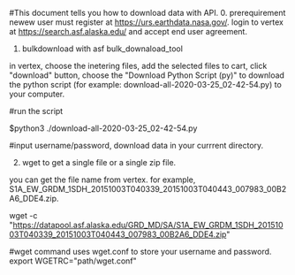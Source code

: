 #This document tells you how to download data with API.
0. prerequirement
newew user must register at https://urs.earthdata.nasa.gov/. login to vertex at https://search.asf.alaska.edu/ and accept end user agreement.

1. bulkdownload with asf bulk_downaload_tool

in vertex, choose the inetering files, add the selected files to cart, click "download" button, choose the "Download Python Script (py)" to download the python script (for example: download-all-2020-03-25_02-42-54.py) to your computer.

#run the script

$python3 ./download-all-2020-03-25_02-42-54.py

#input username/password, download data in your currrent directory.

2. wget to get a single file or a single zip file.

you can get the file name from vertex. for example, S1A_EW_GRDM_1SDH_20151003T040339_20151003T040443_007983_00B2A6_DDE4.zip.

wget -c "https://datapool.asf.alaska.edu/GRD_MD/SA/S1A_EW_GRDM_1SDH_20151003T040339_20151003T040443_007983_00B2A6_DDE4.zip"

#wget command uses wget.conf to store your username and password. export WGETRC="path/wget.conf"



